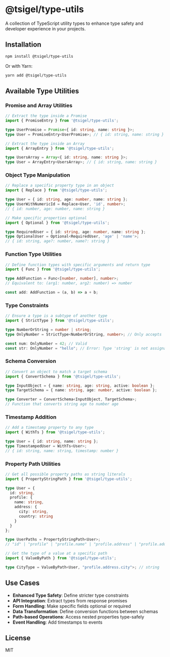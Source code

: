# @tsigel/type-utils

A collection of TypeScript utility types to enhance type safety and developer experience in your projects.

## Installation

```bash
npm install @tsigel/type-utils
```

Or with Yarn:

```bash
yarn add @tsigel/type-utils
```

## Available Type Utilities

### Promise and Array Utilities

```typescript
// Extract the type inside a Promise
import { PromiseEntry } from '@tsigel/type-utils';

type UserPromise = Promise<{ id: string, name: string }>;
type User = PromiseEntry<UserPromise>; // { id: string, name: string }

// Extract the type inside an Array
import { ArrayEntry } from '@tsigel/type-utils';

type UsersArray = Array<{ id: string, name: string }>;
type User = ArrayEntry<UsersArray>; // { id: string, name: string }
```

### Object Type Manipulation

```typescript
// Replace a specific property type in an object
import { Replace } from '@tsigel/type-utils';

type User = { id: string, age: number, name: string };
type UserWithNumericId = Replace<User, 'id', number>; 
// { id: number, age: number, name: string }

// Make specific properties optional
import { Optional } from '@tsigel/type-utils';

type RequiredUser = { id: string, age: number, name: string };
type OptionalUser = Optional<RequiredUser, 'age' | 'name'>;
// { id: string, age?: number, name?: string }
```

### Function Type Utilities

```typescript
// Define function types with specific arguments and return type
import { Func } from '@tsigel/type-utils';

type AddFunction = Func<[number, number], number>;
// Equivalent to: (arg1: number, arg2: number) => number

const add: AddFunction = (a, b) => a + b;
```

### Type Constraints

```typescript
// Ensure a type is a subtype of another type
import { StrictType } from '@tsigel/type-utils';

type NumberOrString = number | string;
type OnlyNumber = StrictType<NumberOrString, number>; // Only accepts 'number'

const num: OnlyNumber = 42; // Valid
const str: OnlyNumber = "hello"; // Error: Type 'string' is not assignable...
```

### Schema Conversion

```typescript
// Convert an object to match a target schema
import { ConvertSchema } from '@tsigel/type-utils';

type InputObject = { name: string, age: string, active: boolean };
type TargetSchema = { name: string, age: number, active: boolean };

type Converter = ConvertSchema<InputObject, TargetSchema>;
// Function that converts string age to number age
```

### Timestamp Addition

```typescript
// Add a timestamp property to any type
import { WithTs } from '@tsigel/type-utils';

type User = { id: string, name: string };
type TimestampedUser = WithTs<User>;
// { id: string, name: string, timestamp: number }
```

### Property Path Utilities

```typescript
// Get all possible property paths as string literals
import { PropertyStringPath } from '@tsigel/type-utils';

type User = {
  id: string,
  profile: {
    name: string,
    address: {
      city: string,
      country: string
    }
  }
};

type UserPaths = PropertyStringPath<User>;
// "id" | "profile" | "profile.name" | "profile.address" | "profile.address.city" | "profile.address.country"

// Get the type of a value at a specific path
import { ValueByPath } from '@tsigel/type-utils';

type CityType = ValueByPath<User, "profile.address.city">; // string
```

## Use Cases

- **Enhanced Type Safety**: Define stricter type constraints
- **API Integration**: Extract types from response promises
- **Form Handling**: Make specific fields optional or required
- **Data Transformation**: Define conversion functions between schemas
- **Path-based Operations**: Access nested properties type-safely
- **Event Handling**: Add timestamps to events

## License

MIT